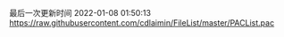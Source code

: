 最后一次更新时间 2022-01-08 01:50:13
https://raw.githubusercontent.com/cdlaimin/FileList/master/PACList.pac

